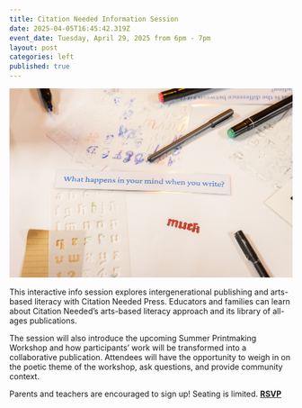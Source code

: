 ```yaml
---
title: Citation Needed Information Session
date: 2025-04-05T16:45:42.319Z
event_date: Tuesday, April 29, 2025 from 6pm - 7pm
layout: post
categories: left
published: true
---
```

![](/assets/img/workshop.jpg)

This interactive info session explores intergenerational publishing and arts-based literacy with Citation Needed Press. Educators and families can learn about Citation Needed’s arts-based literacy approach and its library of all-ages publications.

The session will also introduce the upcoming Summer Printmaking Workshop and how participants’ work will be transformed into a collaborative publication. Attendees will have the opportunity to weigh in on the poetic theme of the workshop, ask questions, and provide community context.

Parents and teachers are encouraged to sign up! Seating is limited. **[RSVP](https://www.eventbrite.com/e/citation-needed-information-session-tickets-1303389817029?aff=oddtdtcreator)**